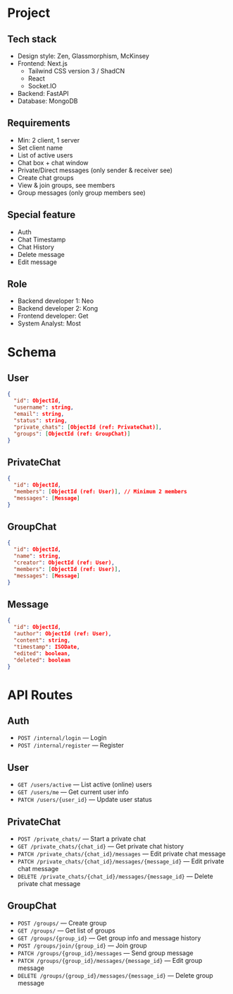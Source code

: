 # Project

## Tech stack
- Design style: Zen, Glassmorphism, McKinsey
- Frontend: Next.js
  - Tailwind CSS version 3 / ShadCN
  - React
  - Socket.IO
- Backend: FastAPI
- Database: MongoDB

## Requirements
- Min: 2 client, 1 server
- Set client name
- List of active users
- Chat box + chat window
- Private/Direct messages (only sender & receiver see)
- Create chat groups
- View & join groups, see members
- Group messages (only group members see)

## Special feature
- Auth
- Chat Timestamp
- Chat History
- Delete message
- Edit message

## Role
- Backend developer 1: Neo
- Backend developer 2: Kong
- Frontend developer: Get
- System Analyst: Most


# Schema

## User

```json
{
  "id": ObjectId,
  "username": string,
  "email": string,
  "status": string,
  "private_chats": [ObjectId (ref: PrivateChat)],
  "groups": [ObjectId (ref: GroupChat)]
}
```

## PrivateChat

```json
{
  "id": ObjectId,
  "members": [ObjectId (ref: User)], // Minimum 2 members
  "messages": [Message]
}
```

## GroupChat

```json
{
  "id": ObjectId,
  "name": string,
  "creator": ObjectId (ref: User),
  "members": [ObjectId (ref: User)],
  "messages": [Message]
}
```

## Message

```json
{
  "id": ObjectId,
  "author": ObjectId (ref: User),
  "content": string,
  "timestamp": ISODate,
  "edited": boolean,
  "deleted": boolean
}
```

# API Routes

## Auth

- `POST /internal/login` — Login
- `POST /internal/register` — Register

## User

- `GET /users/active` — List active (online) users
- `GET /users/me` — Get current user info
- `PATCH /users/{user_id}` — Update user status

## PrivateChat

- `POST /private_chats/` — Start a private chat
- `GET /private_chats/{chat_id}` — Get private chat history
- `PATCH /private_chats/{chat_id}/messages` — Edit private chat message
- `PATCH /private_chats/{chat_id}/messages/{message_id}` — Edit private chat message
- `DELETE /private_chats/{chat_id}/messages/{message_id}` — Delete private chat message

## GroupChat

- `POST /groups/` — Create group
- `GET /groups/` — Get list of groups
- `GET /groups/{group_id}` — Get group info and message history
- `POST /groups/join/{group_id}` — Join group
- `PATCH /groups/{group_id}/messages` — Send group message
- `PATCH /groups/{group_id}/messages/{message_id}` — Edit group message
- `DELETE /groups/{group_id}/messages/{message_id}` — Delete group message
